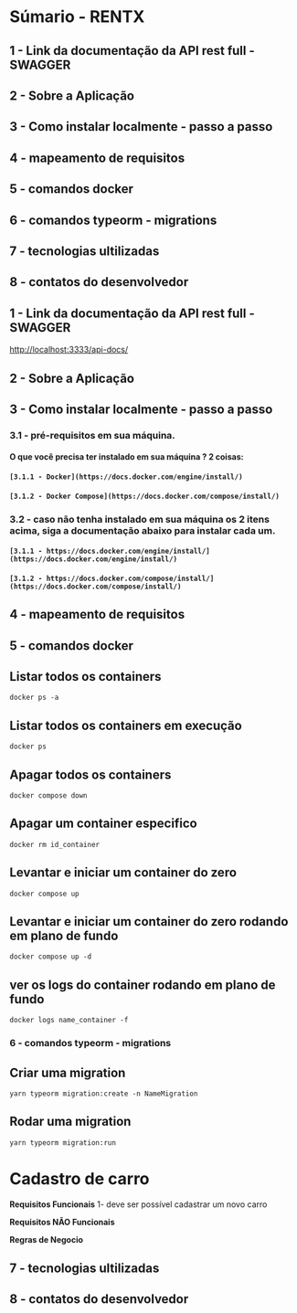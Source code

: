 # Súmario - RENTX
## 1 - Link da documentação da API rest full - SWAGGER
## 2 - Sobre a Aplicação
## 3 - Como instalar localmente - passo a passo
## 4 - mapeamento de requisitos
## 5 - comandos docker
## 6 - comandos typeorm - migrations
## 7 - tecnologias ultilizadas
## 8 - contatos do desenvolvedor


## 1 - Link da documentação da API rest full - SWAGGER
[http://localhost:3333/api-docs/](http://localhost:3333/api-docs/)


## 2 - Sobre a Aplicação


## 3 - Como instalar localmente - passo a passo

### 3.1 - pré-requisitos em sua máquina.

#### O que você precisa ter instalado em sua máquina ? 2 coisas:

#### `[3.1.1 - Docker](https://docs.docker.com/engine/install/)`
#### `[3.1.2 - Docker Compose](https://docs.docker.com/compose/install/)`

### 3.2 - caso não tenha instalado em sua máquina os 2 itens acima, siga a documentação abaixo para instalar cada um.

#### `[3.1.1 - https://docs.docker.com/engine/install/](https://docs.docker.com/engine/install/)`
#### `[3.1.2 - https://docs.docker.com/compose/install/](https://docs.docker.com/compose/install/)`

## 4 - mapeamento de requisitos

## 5 - comandos docker
## Listar todos os containers
` docker ps -a `

## Listar todos os containers em execução
` docker ps `

## Apagar todos os containers
` docker compose down `

## Apagar um container especifico
` docker rm id_container `

## Levantar e iniciar um container do zero
` docker compose up `

## Levantar e iniciar um container do zero rodando em plano de fundo
` docker compose up -d `

## ver os logs do container rodando em plano de fundo
` docker logs name_container -f `

### 6 - comandos typeorm - migrations

## Criar uma migration
` yarn typeorm migration:create -n NameMigration `

## Rodar uma migration 
` yarn typeorm migration:run `


# Cadastro de carro

**Requisitos Funcionais**
1- deve ser possível cadastrar um novo carro

**Requisitos NÃO Funcionais**

**Regras de Negocio**

## 7 - tecnologias ultilizadas

## 8 - contatos do desenvolvedor